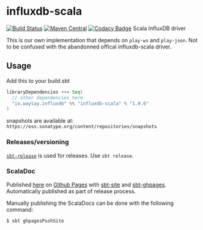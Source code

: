 # influxdb-scala
[![Build Status](https://travis-ci.org/waylayio/influxdb-scala.svg?branch=master)](https://travis-ci.org/waylayio/influxdb-scala)
[![Maven Central](https://maven-badges.herokuapp.com/maven-central/io.waylay.influxdb/influxdb-scala_2.11/badge.svg)](https://maven-badges.herokuapp.com/maven-central/io.waylay.influxdb/influxdb-scala_2.11)
[![Codacy Badge](https://api.codacy.com/project/badge/Grade/2e19cc02e06f4ed4913d7902d719b6e7)](https://www.codacy.com/app/francisdb/influxdb-scala?utm_source=github.com&amp;utm_medium=referral&amp;utm_content=waylayio/influxdb-scala&amp;utm_campaign=Badge_Grade)
Scala InfluxDB driver

This is our own implementation that depends on `play-ws` and `play-json`. Not to be confused with the abandonned offical influxdb-scala driver.

## Usage

Add this to your build.sbt

```scala
libraryDependencies ++= Seq(
  // other dependencies here
  "io.waylay.influxdb" %% "influxdb-scala" % "1.0.6"
)
```

snapshots are available at: `https://oss.sonatype.org/content/repositories/snapshots`

### Releases/versioning

[`sbt-release`](https://github.com/sbt/sbt-release) is used for releases. Use `sbt release`.

### ScalaDoc

Published [here](https://waylayio.github.io/influxdb-scala/latest/api) on [Github Pages](https://pages.github.com/) with [sbt-site](https://github.com/sbt/sbt-site) and [sbt-ghpages](https://github.com/sbt/sbt-ghpages). Automatically published as part of release process.

Manually publishing the ScalaDocs can be done with the following command:

```
$ sbt ghpagesPushSite
```

